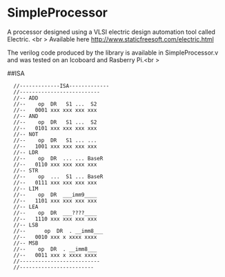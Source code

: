 # SimpleProcessor

A processor designed using a VLSI electric design automation tool called Electric. <br \> Available here
http://www.staticfreesoft.com/electric.html

The verilog code produced by the library is available in SimpleProcessor.v and was tested on an Icoboard and Rasberry Pi.<br \> 
  


##ISA
```
  //-------------ISA-------------
  //--------------------------
  //-- ADD
  //--    op  DR   S1 ...  S2  
  //--   0001 xxx xxx xxx xxx
  //-- AND
  //--    op  DR   S1 ...  S2  
  //--   0101 xxx xxx xxx xxx
  //-- NOT
  //--    op  DR   S1 ... ...  
  //--   1001 xxx xxx xxx xxx
  //-- LDR
  //--    op  DR  ... ... BaseR  
  //--   0110 xxx xxx xxx xxx
  //-- STR
  //--    op  ...  S1 ... BaseR  
  //--   0111 xxx xxx xxx xxx
  //-- LIM
  //--    op  DR  ___imm9____  
  //--   1101 xxx xxx xxx xxx
  //-- LEA
  //--    op  DR  ___????____  
  //--   1110 xxx xxx xxx xxx
  //-- LSB
  //--   	op  DR	. __imm8___
  //--   0010 xxx x xxxx xxxx
  //-- MSB
  //--    op  DR  . __imm8___
  //--   0011 xxx x xxxx xxxx
  //--------------------------
  //------------------------
  ```
